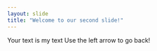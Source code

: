 ```yaml
---
layout: slide
title: "Welcome to our second slide!"
---
```

Your text is my text
Use the left arrow to go back!
